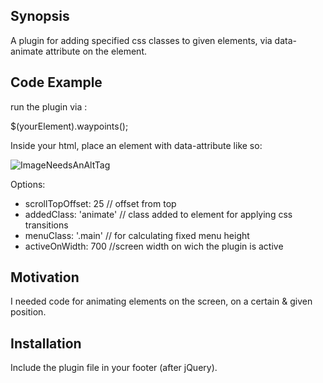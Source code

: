 ## Synopsis

A plugin for adding specified css classes to given elements, via data-animate attribute on the element.

## Code Example

run the plugin via :

$(yourElement).waypoints();

Inside your html, place an element with data-attribute like so:

<img data-animate="animate" data-waypoint="anyElement" alt="ImageNeedsAnAltTag">

Options:

- scrollTopOffset: 25 // offset from top 
- addedClass: 'animate' // class added to element for applying css transitions
- menuClass: '.main' // for calculating fixed menu height
- activeOnWidth: 700 //screen width on wich the plugin is active

## Motivation

I needed code for animating elements on the screen, on a certain & given position. 

## Installation

Include the plugin file in your footer (after jQuery).

